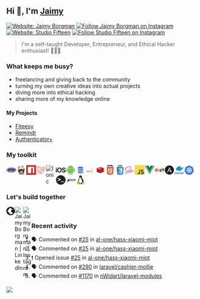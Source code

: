 ## Hi 👋, I'm [Jaimy][personal:www]

[![Website: Jaimy Borgman](https://img.shields.io/website?label=jaimyborgman.nl&style=for-the-badge&url=https%3A%2F%2Fjaimyborgman.nl)][personal:www]
[![Follow Jaimy Borgman on Instagram](https://img.shields.io/endpoint?url=https%3A%2F%2Fjaimyborgman.nl%2Fgithub.php)][personal:instagram] <br />
[![Website: Studio Fifteen](https://img.shields.io/website?label=studiofifteen.nl&style=for-the-badge&url=https%3A%2F%2Fstudiofifteen.nl)][company:www]
[![Follow Studio Fifteen on Instagram](https://img.shields.io/endpoint?url=https%3A%2F%2Fjaimyborgman.nl%2Fgithub.php?a=studiofifteen)][company:instagram] <br />

> I'm a self-taught Developer, Entrepreneur, and Ethical Hacker enthusiast! 👨🏼‍💻<br/>

### What keeps me busy?
- freelancing and giving back to the community
- turning my own creative ideas into actual projects
- diving more into ethical hacking
- sharing more of my knowledge online

#### My Projects
- [Fiteesy][project:fiteesy]
- [Remindr][project:remindr]
- [Authenticator+][project:authenticator+]

### My toolkit
[<img align="left" alt="PHP" width="26px" src="https://raw.githubusercontent.com/github/explore/80688e429a7d4ef2fca1e82350fe8e3517d3494d/topics/php/php.png" />](#)
[<img align="left" alt="Composer" width="26px" src="https://raw.githubusercontent.com/github/explore/80688e429a7d4ef2fca1e82350fe8e3517d3494d/topics/composer/composer.png" />](#)
[<img align="left" alt="NPM" width="26px" src="https://raw.githubusercontent.com/github/explore/80688e429a7d4ef2fca1e82350fe8e3517d3494d/topics/npm/npm.png" />](#)
[<img align="left" alt="Laravel" width="26px" src="https://raw.githubusercontent.com/github/explore/80688e429a7d4ef2fca1e82350fe8e3517d3494d/topics/laravel/laravel.png" />](#)

[<img align="left" alt="Ionic" width="26px" src="https://cdn.jsdelivr.net/npm/simple-icons@v3/icons/ionic.svg" />](#)
[<img align="left" alt="iOS" width="26px" src="https://raw.githubusercontent.com/github/explore/80688e429a7d4ef2fca1e82350fe8e3517d3494d/topics/ios/ios.png" />](#)
[<img align="left" alt="Android" width="26px" src="https://raw.githubusercontent.com/github/explore/80688e429a7d4ef2fca1e82350fe8e3517d3494d/topics/android/android.png" />](#)

[<img align="left" alt="SQL" width="26px" src="https://raw.githubusercontent.com/github/explore/80688e429a7d4ef2fca1e82350fe8e3517d3494d/topics/sql/sql.png" />](#)
[<img align="left" alt="MySQL" width="26px" src="https://raw.githubusercontent.com/github/explore/80688e429a7d4ef2fca1e82350fe8e3517d3494d/topics/mysql/mysql.png" />](#)
[<img align="left" alt="Redis" width="26px" src="https://raw.githubusercontent.com/github/explore/80688e429a7d4ef2fca1e82350fe8e3517d3494d/topics/redis/redis.png" />](#)

[<img align="left" alt="HTML5" width="26px" src="https://raw.githubusercontent.com/github/explore/80688e429a7d4ef2fca1e82350fe8e3517d3494d/topics/html/html.png" />](#)
[<img align="left" alt="CSS" width="26px" src="https://raw.githubusercontent.com/github/explore/80688e429a7d4ef2fca1e82350fe8e3517d3494d/topics/css/css.png" />](#)
[<img align="left" alt="Sass" width="26px" src="https://raw.githubusercontent.com/github/explore/80688e429a7d4ef2fca1e82350fe8e3517d3494d/topics/sass/sass.png" />](#)
[<img align="left" alt="JavaScript" width="26px" src="https://raw.githubusercontent.com/github/explore/80688e429a7d4ef2fca1e82350fe8e3517d3494d/topics/javascript/javascript.png" />](#)
[<img align="left" alt="VueJs" width="26px" src="https://raw.githubusercontent.com/github/explore/80688e429a7d4ef2fca1e82350fe8e3517d3494d/topics/vue/vue.png" />](#)

[<img align="left" alt="Git" width="26px" src="https://raw.githubusercontent.com/github/explore/80688e429a7d4ef2fca1e82350fe8e3517d3494d/topics/git/git.png" />](#)
[<img align="left" alt="Ansible" width="26px" src="https://raw.githubusercontent.com/github/explore/80688e429a7d4ef2fca1e82350fe8e3517d3494d/topics/ansible/ansible.png" />](#)
[<img align="left" alt="Docker" width="26px" src="https://raw.githubusercontent.com/github/explore/80688e429a7d4ef2fca1e82350fe8e3517d3494d/topics/docker/docker.png" />](#)
[<img align="left" alt="Kubernetes" width="26px" src="https://raw.githubusercontent.com/github/explore/80688e429a7d4ef2fca1e82350fe8e3517d3494d/topics/kubernetes/kubernetes.png" />](#)
[<img align="left" alt="Terminal" width="26px" src="https://raw.githubusercontent.com/github/explore/80688e429a7d4ef2fca1e82350fe8e3517d3494d/topics/terminal/terminal.png" />](#)
[<img align="left" alt="Bash" width="26px" src="https://raw.githubusercontent.com/github/explore/80688e429a7d4ef2fca1e82350fe8e3517d3494d/topics/bash/bash.png" />](#)
[<img align="left" alt="Linux" width="26px" src="https://raw.githubusercontent.com/github/explore/80688e429a7d4ef2fca1e82350fe8e3517d3494d/topics/linux/linux.png" />](#)
<br />
<br />
<br />

### Let's build together
[<img align="left" alt="jaimyborgman.nl" width="22px" src="https://raw.githubusercontent.com/iconic/open-iconic/master/svg/globe.svg" />][personal:www]
[<img align="left" alt="Jaimy Borgman | LinkedIn" width="22px" src="https://cdn.jsdelivr.net/npm/simple-icons@v3/icons/linkedin.svg" />][personal:linkedin]
[<img align="left" alt="Jaimy Borgman | Instagram" width="22px" src="https://cdn.jsdelivr.net/npm/simple-icons@v3/icons/instagram.svg" />][personal:instagram]
<br />

### Recent activity
<!--START_SECTION:activity-->
1. 🗣 Commented on [#25](https://github.com/al-one/hass-xiaomi-miot/issues/25) in [al-one/hass-xiaomi-miot](https://github.com/al-one/hass-xiaomi-miot)
2. 🗣 Commented on [#25](https://github.com/al-one/hass-xiaomi-miot/issues/25) in [al-one/hass-xiaomi-miot](https://github.com/al-one/hass-xiaomi-miot)
3. ❗️ Opened issue [#25](https://github.com/al-one/hass-xiaomi-miot/issues/25) in [al-one/hass-xiaomi-miot](https://github.com/al-one/hass-xiaomi-miot)
4. 🗣 Commented on [#290](https://github.com/laravel/cashier-mollie/issues/290) in [laravel/cashier-mollie](https://github.com/laravel/cashier-mollie)
5. 🗣 Commented on [#1170](https://github.com/nWidart/laravel-modules/issues/1170) in [nWidart/laravel-modules](https://github.com/nWidart/laravel-modules)
<!--END_SECTION:activity-->

[personal:www]: https://jaimyborgman.nl/?utm_source=github&utm_medium=social&utm_campaign=readme_referral
[personal:linkedin]: https://www.linkedin.com/in/jborgman
[personal:instagram]: https://www.instagram.com/jaimyborgman
[company:www]: https://studiofifteen.nl/?utm_source=github&utm_medium=social&utm_campaign=readme_referral
[company:linkedin]: https://www.linkedin.com/company/studiofifteen
[company:instagram]: https://www.instagram.com/studiofifteen.nl
[project:fiteesy]: https://fiteesy.io/?utm_source=github&utm_medium=social&utm_campaign=readme_referral
[project:remindr]: https://getremindr.com/?utm_source=github&utm_medium=social&utm_campaign=readme_referral
[project:authenticator+]: https://apps.apple.com/app/authenticator/id1534054410

![](https://hit.yhype.me/github/profile?user_id=1233769)
